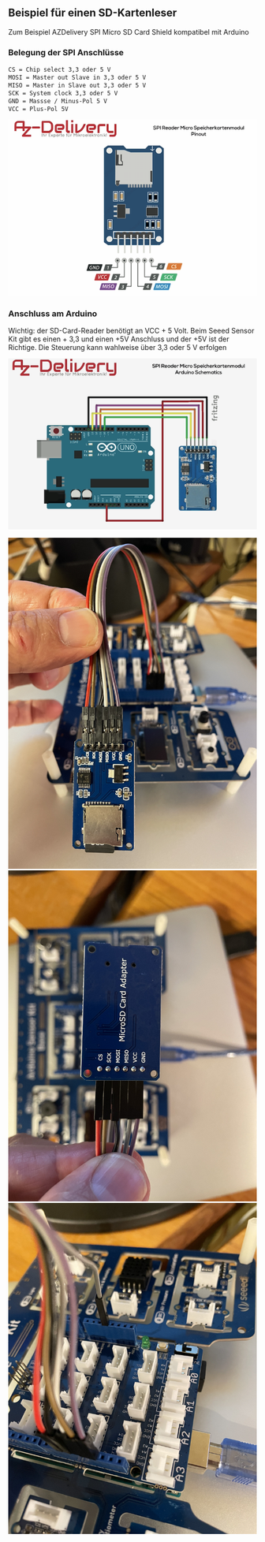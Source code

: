 ## Beispiel für einen SD-Kartenleser

Zum Beispiel AZDelivery SPI Micro SD Card Shield kompatibel mit Arduino 

### Belegung der SPI Anschlüsse
```
CS = Chip select 3,3 oder 5 V
MOSI = Master out Slave in 3,3 oder 5 V
MISO = Master in Slave out 3,3 oder 5 V
SCK = System clock 3,3 oder 5 V
GND = Massse / Minus-Pol 5 V
VCC = Plus-Pol 5V
```
![Pinbelegung](pinbelegung.png)

### Anschluss am Arduino

Wichtig: der SD-Card-Reader benötigt an VCC + 5 Volt. 
Beim Seeed Sensor Kit gibt es einen + 3,3 und einen +5V Anschluss und der +5V ist der Richtige.
Die Steuerung kann wahlweise über 3,3 oder 5 V erfolgen

![Anschlussschematic](anschlussarduino.png)

![Bild1](IMG_1166.jpg)
![Bild2](IMG_1167.jpg)
![Bild3](IMG_1168.jpg)




